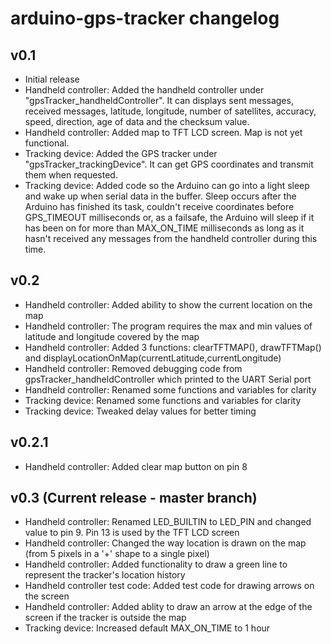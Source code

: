 # arduino-gps-tracker changelog
## v0.1
* Initial release
* Handheld controller: Added the handheld controller under "gpsTracker_handheldController". It can displays sent messages, received messages, latitude, longitude, number of satellites, accuracy, speed, direction, age of data and the checksum value.
* Handheld controller: Added map to TFT LCD screen. Map is not yet functional.
* Tracking device: Added the GPS tracker under "gpsTracker_trackingDevice". It can get GPS coordinates and transmit them when requested.
* Tracking device: Added code so the Arduino can go into a light sleep and wake up when serial data in the buffer. Sleep occurs after the Arduino has finished its task, couldn't receive coordinates before GPS_TIMEOUT milliseconds or, as a failsafe, the Arduino will sleep if it has been on for more than MAX_ON_TIME milliseconds as long as it hasn't received any messages from the handheld controller during this time.

## v0.2
* Handheld controller: Added ability to show the current location on the map
* Handheld controller: The program requires the max and min values of latitude and longitude covered by the map
* Handheld controller: Added 3 functions: clearTFTMAP(), drawTFTMap() and displayLocationOnMap(currentLatitude,currentLongitude)
* Handheld controller: Removed debugging code from gpsTracker_handheldController which printed to the UART Serial port
* Handheld controller: Renamed some functions and variables for clarity
* Tracking device: Renamed some functions and variables for clarity
* Tracking device: Tweaked delay values for better timing

## v0.2.1
* Handheld controller: Added clear map button on pin 8

## v0.3 (Current release - master branch)
* Handheld controller: Renamed LED_BUILTIN to LED_PIN and changed value to pin 9. Pin 13 is used by the TFT LCD screen
* Handheld controller: Changed the way location is drawn on the map (from 5 pixels in a '+' shape to a single pixel)
* Handheld controller: Added functionality to draw a green line to represent the tracker's location history
* Handheld controller test code: Added test code for drawing arrows on the screen
* Handheld controller: Added ablity to draw an arrow at the edge of the screen if the tracker is outside the map
* Tracking device: Increased default MAX_ON_TIME to 1 hour

